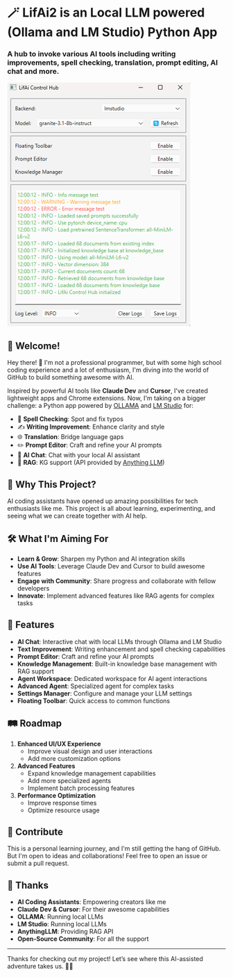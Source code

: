 # 🪄 LifAi2 is an Local LLM powered (Ollama and LM Studio) Python App

### A hub to invoke various AI tools including writing improvements, spell checking, translation, prompt editing, AI chat and more.

![Hub Screenshot](assets/hub2.png)

## 🚀 Welcome!

Hey there! 👋 I'm not a professional programmer, but with some high school coding experience and a lot of enthusiasm, I'm diving into the world of GitHub to build something awesome with AI.

Inspired by powerful AI tools like **Claude Dev** and **Cursor**, I've created lightweight apps and Chrome extensions. Now, I'm taking on a bigger challenge: a Python app powered by [OLLAMA](https://ollama.ai/) and [LM Studio](https://https://lmstudio.ai/) for:

- 📝 **Spell Checking**: Spot and fix typos
- ✍️ **Writing Improvement**: Enhance clarity and style
- 🌐 **Translation**: Bridge language gaps
- ✏️ **Prompt Editor**: Craft and refine your AI prompts
- 💬 **AI Chat**: Chat with your local AI assistant
- 🚀 **RAG**: KG support (API provided by [Anything LLM](https://anythingllm.com/))

## 🎯 Why This Project?

AI coding assistants have opened up amazing possibilities for tech enthusiasts like me. This project is all about learning, experimenting, and seeing what we can create together with AI help.

## 🛠 What I'm Aiming For

- **Learn & Grow**: Sharpen my Python and AI integration skills
- **Use AI Tools**: Leverage Claude Dev and Cursor to build awesome features
- **Engage with Community**: Share progress and collaborate with fellow developers
- **Innovate**: Implement advanced features like RAG agents for complex tasks

## 🔧 Features

- **AI Chat**: Interactive chat with local LLMs through Ollama and LM Studio
- **Text Improvement**: Writing enhancement and spell checking capabilities
- **Prompt Editor**: Craft and refine your AI prompts
- **Knowledge Management**: Built-in knowledge base management with RAG support
- **Agent Workspace**: Dedicated workspace for AI agent interactions
- **Advanced Agent**: Specialized agent for complex tasks
- **Settings Manager**: Configure and manage your LLM settings
- **Floating Toolbar**: Quick access to common functions

## 🛤 Roadmap

1. **Enhanced UI/UX Experience**
   - Improve visual design and user interactions
   - Add more customization options
2. **Advanced Features**
   - Expand knowledge management capabilities
   - Add more specialized agents
   - Implement batch processing features
3. **Performance Optimization**
   - Improve response times
   - Optimize resource usage

## 🤝 Contribute

This is a personal learning journey, and I'm still getting the hang of GitHub. But I'm open to ideas and collaborations! Feel free to open an issue or submit a pull request.

## 🙏 Thanks

- **AI Coding Assistants**: Empowering creators like me
- **Claude Dev & Cursor**: For their awesome capabilities
- **OLLAMA**: Running local LLMs
- **LM Studio**: Running local LLMs
- **AnythingLLM**: Providing RAG API
- **Open-Source Community**: For all the support

---

Thanks for checking out my project! Let’s see where this AI-assisted adventure takes us. 🚀✨